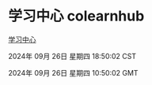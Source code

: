# 学习中心 colearnhub
[学习中心](http://219.139.198.207:56308/colearnhub/)

2024年 09月 26日 星期四 18:50:02 CST

2024年 09月 26日 星期四 10:50:02 GMT
